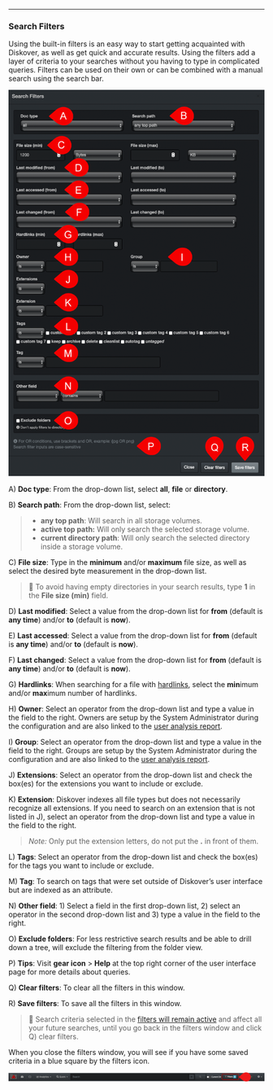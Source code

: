 <p id="filters"></p>

___
### Search Filters

Using the built-in filters is an easy way to start getting acquainted with Diskover, as well as get quick and accurate results. Using the filters add a layer of criteria to your searches without you having to type in complicated queries. Filters  can be used on their own or can be combined with a manual search using the search bar.

![Image: Search Filters](images/image_file_search_filters_overview.png)

A) **Doc type**: From the drop-down list, select  **all**,  **file**  or  **directory**.

B) **Search path**: From the drop-down list, select:
> - **any top path**: Will search in all storage volumes.
>- **active top path:** Will only search the selected storage volume.
>- **current directory path**: Will only search the selected directory inside a storage volume.

C) **File size**: Type in the  **minimum**  and/or  **maximum**  file size, as well as select the desired byte measurement in the drop-down list.
>🔆 To avoid having empty directories in your search results, type  **1**  in the  **File size (min)**  field.

D) **Last modified**: Select a value from the drop-down list for  **from** (default is  **any time**)  and/or  **to** (default is  **now**).

E) **Last accessed**: Select a value from the drop-down list for  **from** (default is  **any time**)  and/or  **to** (default is  **now**).

F) **Last changed**: Select a value from the drop-down list for  **from** (default is  **any time**)  and/or  **to** (default is  **now**).

G) **Hardlinks**: When searching for a file with [hardlinks](#hardlinks), select the  **min**imum and/or  **max**imum number of hardlinks.

H) **Owner**: Select an operator  from the drop-down list and type a value in the field to the right. Owners are setup by the System Administrator during the configuration and are also linked to the [user analysis report](#user_analysis).

I) **Group**: Select an operator  from the drop-down list and type a value in the field to the right. Groups are setup by the System Administrator during the configuration and are also linked to the [user analysis report](#user_analysis).

J) **Extensions**: Select an operator  from the drop-down list and check the box(es) for the extensions you want to include or exclude.

K) **Extension**: Diskover indexes all file types but does not necessarily recognize all extensions. If you need to search on an extension that is not listed in J), select an operator  from the drop-down list and type a value in the field to the right.
> _Note:_ Only put the extension letters, do not put the  **.**  in front of them.

L) **Tags**: Select an operator from the drop-down list and check the box(es) for the tags  you want to include or exclude.

M) **Tag**: To search on tags that were set outside of Diskover’s user interface but are indexed as an attribute.

N) **Other field**: 1) Select a field in the first drop-down list, 2) select an operator in the second drop-down list and 3) type a value in the field to the right.

O) **Exclude folders**: For less restrictive search results and be able to drill down a tree, will exclude the filtering from the folder view.

P) **Tips**:  Visit **gear icon** > **Help** at the top right corner of the user interface page for more details about queries.
<p id="clear_filters"></p>

Q) **Clear filters**: To clear all the filters in this window.

R) **Save filters**: To save all the filters in this window.

>🔆 Search criteria selected in the [filters will remain active](#clear_filters) and affect all your future searches, until you go back in the filters window and click Q) clear filters.

When you close the filters window, you will see if you have some saved criteria in a blue square by the filters icon.

![Image: Active Filters](images/image_file_search_filters_selected.png)
